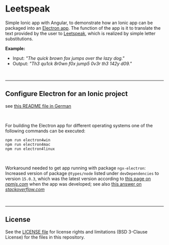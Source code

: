 # Leetspeak #

Simple Ionic app with Angular, to demonstrate how an Ionic app can be
packaged into an [Electron app](https://www.electronjs.org/).
The function of the app is it to translate the text provided by the user
to [Leetspeak](https://en.wikipedia.org/wiki/Leet), which is realized by simple letter substitutions.

**Example:**
* Input: *"The quick brown fox jumps over the lazy dog."*
* Output: *"Th3 qu1ck 8r0wn f0x jump5 0v3r th3 142y d09."*

<br>

----

## Configure Electron for an Ionic project ##

see [this README file in German](https://github.com/MDecker-MobileComputing/Ionic_Wuerfel/blob/electron/README_electron.md)

<br>

For building the Electron app for different operating systems one of the following commands can be executed:
```
npm run electron4win
npm run electron4mac
npm run electron4linux
```

<br>

Workaround needed to get app running with package `ngx-electron`:
Increased version of package `@types/node` listed under `devDependencies` to version `15.0.3`, which was the latest
version according to [this page on *npmjs.com*](https://www.npmjs.com/package/@types/node) when the app was developed;
see also [this answer on *stackoverflow.com*](https://stackoverflow.com/a/66596834/1364368)

<br>

----

## License ##

See the [LICENSE file](LICENSE.md) for license rights and limitations (BSD 3-Clause License) for the files in this repository.

<br>
